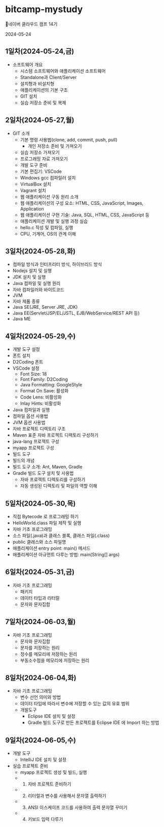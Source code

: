 # bitcamp-mystudy

🐳네이버 클라우드 캠프 14기

2024-05-24

## 1일차(2024-05-24,금)

- 소프트웨어 개요
	- 시스템 소프트웨어와 애플리케이션 소프트웨어
	- Standalone과 Client/Server
	- 설치형과 비설치형
	- 애플리케이션의 기본 구조
	- GIT 설치
	- 실습 저장소 준비 및 복제

## 2일차(2024-05-27,월)

- GIT 소개
	- 기본 명령 사용법(clone, add, commit, push, pull)
		- 개인 저장소 준비 및 가져오기
	- 실습 저장소 가져오기
	- 프로그래밍 자료 가져오기
	- 개발 도구 준비
	- 기본 편집기: VSCode
	- Windows gcc 컴파일러 설치
	- VirtualBox 설치
	- Vagrant 설치
	- 웹 애플리케이션 구동 원리 소개
	- 웹 애플리케이션의 구성 요소: HTML, CSS, JavaScript, Images, Application
	- 웹 애플리케이션 구현 기술: Java, SQL, HTML, CSS, JavaScript 등
	- 애플리케이션 개발 및 실행 과정 실습
	- hello.c 작성 및 컴파일, 실행
	- CPU, 기계어, OS의 관계 이해
 
## 3일차(2024-05-28,화)

- 컴파일 방식과 인터프리터 방식, 하이브리드 방식
- Nodejs 설치 및 실행
- JDK 설치 및 실행
- Java 컴파일 및 실행 원리
- 자바 컴파일러와 바이트코드
- JVM
- 자바 제품 종류
- Java SE(JRE, Server JRE, JDK)
- Java EE(Servlet/JSP/EL/JSTL, EJB/WebService/REST API 등)
- Java ME

## 4일차(2024-05-29,수)

- 개발 도구 설정
- 폰트 설치
- D2Coding 폰트
- VSCode 설정
	- Font Size: 18
	- Font Family: D2Coding
	- Java Formatting: GoogleStyle
	- Format On Save: 활성화
	- Code Lens: 비활성화
	- Inlay Hints: 비활성화
- Java 컴파일과 실행
- 컴파일 옵션 사용법
- JVM 옵션 사용법
- 자바 프로젝트 디렉토리 구조
- Maven 표준 자바 프로젝트 디렉토리 구성하기
- java-lang 프로젝트 구성
- myapp 프로젝트 구성
- 빌드 도구
- 빌드의 개념
- 빌드 도구 소개: Ant, Maven, Gradle
- Gradle 빌드 도구 설치 및 사용법
	- 자바 프로젝트 디렉토리를 구성하기
	- 자동 생성된 디렉토리 및 파일의 역할 이해
    
## 5일차(2024-05-30,목)
  
- 직접 Bytecode 로 프로그래밍 하기
- HelloWorld.class 파일 제작 및 실행
- 자바 기초 프로그래밍
- 소스 파일(.java)과 클래스 블록, 클래스 파일(.class)
- public 클래스와 소스 파일명
- 애플리케이션 entry point: main() 메서드
- 애플리케이션 아규먼트 다루는 방법: main(String[] args)

## 6일차(2024-05-31,금)
  
- 자바 기초 프로그래밍
	- 패키지 
	- 데이터 타입과 리터럴
	- 문자와 문자집합

## 7일차(2024-06-03,월)

- 자바 기초 프로그래밍
	- 문자와 문자집합
	- 문자를 저장하는 원리
	- 정수를 메모리에 저장하는 원리
	- 부동소수점을 메모리에 저장하는 원리

## 8일차(2024-06-04,화)

- 자바 기초 프로그래밍
	- 변수 선언 의미와 방법
	- 데이터 타입에 따라서 변수에 저장할 수 있는 값의 유효 범위
	- 개발도구
		- Eclipse IDE 설치 및 설정
		- Gradle 빌드 도구로 만든 프로젝트를 Eclipse IDE 에 Import 하는 방법

## 9일차(2024-06-05,수)

- 개발 도구
  - IntelliJ IDE 설치 및 설정
- 실습 프로젝트 준비
  - myapp 프로젝트 생성 및 빌드, 실행
  - 01. 자바 프로젝트 준비하기
  - 02. 리터럴과 변수를 사용해서 문자열 출력하기
  - 03. ANSI 이스케이프 코드를 사용하여 출력 문자열 꾸미기
  - 04. 키보드 입력 다루기
